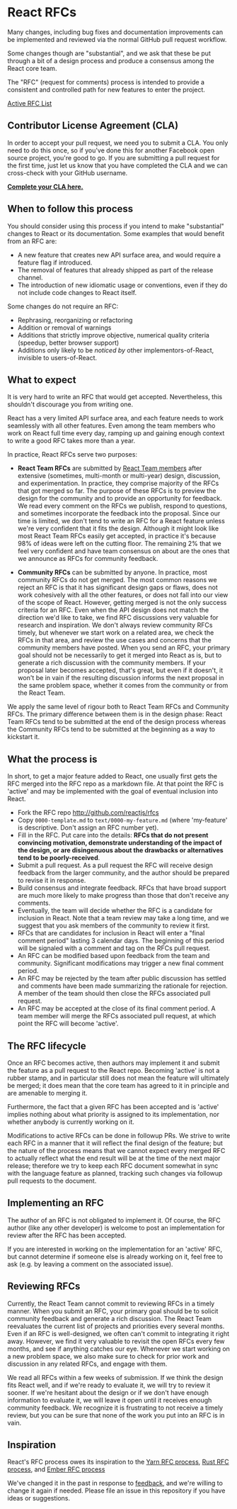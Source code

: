 
# React RFCs

Many changes, including bug fixes and documentation improvements can be
implemented and reviewed via the normal GitHub pull request workflow.

Some changes though are "substantial", and we ask that these be put
through a bit of a design process and produce a consensus among the React
core team.

The "RFC" (request for comments) process is intended to provide a
consistent and controlled path for new features to enter the project.

[Active RFC List](https://github.com/reactjs/rfcs/pulls)


## Contributor License Agreement (CLA)

In order to accept your pull request, we need you to submit a CLA. You only need
to do this once, so if you've done this for another Facebook open source
project, you're good to go. If you are submitting a pull request for the first
time, just let us know that you have completed the CLA and we can cross-check
with your GitHub username.

**[Complete your CLA here.](https://code.facebook.com/cla)**

## When to follow this process

You should consider using this process if you intend to make "substantial"
changes to React or its documentation. Some examples that would benefit
from an RFC are:

  - A new feature that creates new API surface area, and would
     require a feature flag if introduced.
  - The removal of features that already shipped as part of the release
     channel.
  - The introduction of new idiomatic usage or conventions, even if they
     do not include code changes to React itself.

Some changes do not require an RFC:

  - Rephrasing, reorganizing or refactoring
  - Addition or removal of warnings
  - Additions that strictly improve objective, numerical quality
  criteria (speedup, better browser support)
  - Additions only likely to be _noticed by_ other implementors-of-React,
  invisible to users-of-React.

## What to expect

It is very hard to write an RFC that would get accepted. Nevertheless, this shouldn't
discourage you from writing one.

React has a very limited API surface area, and each feature needs to work seamlessly with all other features.
Even among the team members who work on React full time every day, ramping up
and gaining enough context to write a good RFC takes more than a year.

In practice, React RFCs serve two purposes:

* **React Team RFCs** are submitted by [React Team members](https://reactjs.org/community/team.html) after extensive (sometimes,
multi-month or multi-year) design, discussion, and experimentation. In practice, they comprise
majority of the RFCs that got merged so far. The purpose of these RFCs is to preview the design
for the community and to provide an opportunity for feedback. We read every comment on the RFCs
we publish, respond to questions, and sometimes incorporate the feedback into the proposal.
Since our time is limited, we don't tend to write an RFC for a React feature unless we're very
confident that it fits the design. Although it might look like most React Team RFCs easily
get accepted, in practice it's because 98% of ideas were left on the cutting floor. The remaining
2% that we feel very confident and have team consensus on about are the ones that we announce as RFCs for community feedback.

* **Community RFCs** can be submitted by anyone. In practice, most community RFCs do not get merged.
The most common reasons we reject an RFC is that it has significant design gaps or flaws, does not work
cohesively with all the other features, or does not fall into our view of the scope of React. However,
getting merged is not the only success criteria for an RFC. Even when the API design does not match
the direction we'd like to take, we find RFC discussions very valuable for research and inspiration.
We don't always review community RFCs timely, but whenever we start work on a related area, we check
the RFCs in that area, and review the use cases and concerns that the community members have posted.
When you send an RFC, your primary goal should not be necessarily to get it merged into React as is,
but to generate a rich discussion with the community members. If your proposal later becomes accepted,
that's great, but even if it doesn't, it won't be in vain if the resulting discussion informs the next
proposal in the same problem space, whether it comes from the community or from the React Team.

We apply the same level of rigour both to React Team RFCs and Community RFCs. The primary difference
between them is in the design phase: React Team RFCs tend to be submitted at the end of the design
process whereas the Community RFCs tend to be submitted at the beginning as a way to kickstart it.

## What the process is

In short, to get a major feature added to React, one usually first gets
the RFC merged into the RFC repo as a markdown file. At that point the RFC
is 'active' and may be implemented with the goal of eventual inclusion
into React.

* Fork the RFC repo http://github.com/reactjs/rfcs
* Copy `0000-template.md` to `text/0000-my-feature.md` (where
'my-feature' is descriptive. Don't assign an RFC number yet).
* Fill in the RFC. Put care into the details: **RFCs that do not
present convincing motivation, demonstrate understanding of the
impact of the design, or are disingenuous about the drawbacks or
alternatives tend to be poorly-received**.
* Submit a pull request. As a pull request the RFC will receive design
feedback from the larger community, and the author should be prepared
to revise it in response.
* Build consensus and integrate feedback. RFCs that have broad support
are much more likely to make progress than those that don't receive any
comments.
* Eventually, the team will decide whether the RFC is a candidate
for inclusion in React. Note that a team review may take a long time,
and we suggest that you ask members of the community to review it first.
* RFCs that are candidates for inclusion in React will enter a "final comment
period" lasting 3 calendar days. The beginning of this period will be signaled with a
comment and tag on the RFCs pull request.
* An RFC can be modified based upon feedback from the team and community.
Significant modifications may trigger a new final comment period.
* An RFC may be rejected by the team after public discussion has settled
and comments have been made summarizing the rationale for rejection. A member of
the team should then close the RFCs associated pull request.
* An RFC may be accepted at the close of its final comment period. A team
member will merge the RFCs associated pull request, at which point the RFC will
become 'active'.


## The RFC lifecycle

Once an RFC becomes active, then authors may implement it and submit the
feature as a pull request to the React repo. Becoming 'active' is not a rubber
stamp, and in particular still does not mean the feature will ultimately
be merged; it does mean that the core team has agreed to it in principle
and are amenable to merging it.

Furthermore, the fact that a given RFC has been accepted and is
'active' implies nothing about what priority is assigned to its
implementation, nor whether anybody is currently working on it.

Modifications to active RFCs can be done in followup PRs. We strive
to write each RFC in a manner that it will reflect the final design of
the feature; but the nature of the process means that we cannot expect
every merged RFC to actually reflect what the end result will be at
the time of the next major release; therefore we try to keep each RFC
document somewhat in sync with the language feature as planned,
tracking such changes via followup pull requests to the document.

## Implementing an RFC

The author of an RFC is not obligated to implement it. Of course, the
RFC author (like any other developer) is welcome to post an
implementation for review after the RFC has been accepted.

If you are interested in working on the implementation for an 'active'
RFC, but cannot determine if someone else is already working on it,
feel free to ask (e.g. by leaving a comment on the associated issue).

## Reviewing RFCs

Currently, the React Team cannot commit to reviewing RFCs in a timely manner.
When you submit an RFC, your primary goal should be to solicit community feedback
and generate a rich discussion. The React Team reevaluates the current list of
projects and priorities every several months. Even if an RFC is well-designed,
we often can't commit to integrating it right away. However, we find it very
valuable to revisit the open RFCs every few months, and see if anything catches
our eye. Whenever we start working on a new problem space, we also make sure
to check for prior work and discussion in any related RFCs, and engage with them.

We read all RFCs within a few weeks of submission. If we think the design fits React well,
and if we're ready to evaluate it, we will try to review it sooner. If we're hesitant about
the design or if we don't have enough information to evaluate it, we will leave it open
until it receives enough community feedback. We recognize it is frustrating to not receive
a timely review, but you can be sure that none of the work you put into an RFC is in vain.

## Inspiration

React's RFC process owes its inspiration to the [Yarn RFC process], [Rust RFC process], and [Ember RFC process]

[Yarn RFC process]: https://github.com/yarnpkg/rfcs
[Rust RFC process]: https://github.com/rust-lang/rfcs
[Ember RFC process]: https://github.com/emberjs/rfcs

We've changed it in the past in response to [feedback](https://github.com/reactjs/rfcs/issues/182), and we're willing to change it again if needed. Please file an issue in this repository if you have ideas or suggestions.
